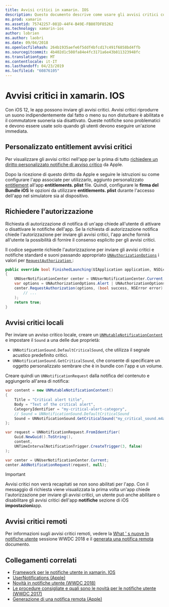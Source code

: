 ```yaml
---
title: Avvisi critici in xamarin. IOS
description: Questo documento descrive come usare gli avvisi critici con xamarin. IOS. Avvisi critici, introdotti con iOS 12, sono le notifiche di arresto improvviso che riprodurre un suono indipendentemente dal fatto che se non disturbare è in o il commutatore suoneria è disattivata.
ms.prod: xamarin
ms.assetid: 75742257-081D-44F4-B49E-FB807DF85262
ms.technology: xamarin-ios
author: lobrien
ms.author: laobri
ms.date: 09/04/2018
ms.openlocfilehash: 264b1935aefe6f5ddf4bfcd17c491f6858bd4ffb
ms.sourcegitcommit: 4b402d1c508fa84e4fc3171a6e43b811323948fc
ms.translationtype: MT
ms.contentlocale: it-IT
ms.lasthandoff: 04/23/2019
ms.locfileid: "60876105"
---
```

# <a name="critical-alerts-in-xamarinios"></a>Avvisi critici in xamarin. IOS

Con iOS 12, le app possono inviare gli avvisi critici. Avvisi critici riprodurre un suono indipendentemente dal fatto o meno su non disturbare è abilitata e il commutatore suoneria sia disattivato. Queste notifiche sono problematici e devono essere usate solo quando gli utenti devono eseguire un'azione immediata.

## <a name="custom-critical-alert-entitlement"></a>Personalizzato entitlement avvisi critici

Per visualizzare gli avvisi critici nell'app per la prima di tutto [richiedere un diritto personalizzato notifiche di avviso critico](https://developer.apple.com/contact/request/notifications-critical-alerts-entitlement/) da Apple.

Dopo la ricezione di questo diritto da Apple e seguire le istruzioni su come configurare l'app associate per utilizzarlo, aggiunto personalizzato [entitlement](~/ios/deploy-test/provisioning/entitlements.md) all'app **entitlements. plist** file. Quindi, configurare le **firma del Bundle iOS** le opzioni da utilizzare **entitlements. plist** durante l'accesso dell'app nel simulatore sia al dispositivo.

## <a name="request-authorization"></a>Richiedere l'autorizzazione

Richiesta di autorizzazione di notifica di un'app chiede all'utente di attivare o disattivare le notifiche dell'app. Se la richiesta di autorizzazione notifica chiede l'autorizzazione per inviare gli avvisi critici, l'app anche fornirà all'utente la possibilità di fornire il consenso esplicito per gli avvisi critici.

Il codice seguente richiede l'autorizzazione per inviare gli avvisi critici e notifiche standard e suoni passando appropriato [`UNAuthorizationOptions`](xref:UserNotifications.UNAuthorizationOptions)
i valori per [ `RequestAuthorization` ](xref:UserNotifications.UNUserNotificationCenter.RequestAuthorization*):

```csharp
public override bool FinishedLaunching(UIApplication application, NSDictionary launchOptions)
{
    UNUserNotificationCenter center = UNUserNotificationCenter.Current;
    var options = UNAuthorizationOptions.Alert | UNAuthorizationOptions.Sound | UNAuthorizationOptions.CriticalAlert;
    center.RequestAuthorization(options, (bool success, NSError error) => {
        // ...
    );
    return true;
}
```

## <a name="local-critical-alerts"></a>Avvisi critici locali

Per inviare un avviso critico locale, creare un [`UNMutableNotificationContent`](xref:UserNotifications.UNMutableNotificationContent)
e impostare il `Sound` a una delle due proprietà:

- `UNNotificationSound.DefaultCriticalSound`, che utilizza il segnale acustico predefinito critici.
- `UNNotificationSound.GetCriticalSound`, che consente di specificare un oggetto personalizzato sembrare che è in bundle con l'app e un volume.

Creare quindi un `UNNotificationRequest` dalla notifica del contenuto e aggiungerlo all'area di notifica:

```csharp
var content = new UNMutableNotificationContent()
{
    Title = "Critical alert title",
    Body = "Text of the critical alert",
    CategoryIdentifier = "my-critical-alert-category",
    // Sound = UNNotificationSound.DefaultCriticalSound
    Sound = UNNotificationSound.GetCriticalSound("my_critical_sound.m4a", 1.0f)
};

var request = UNNotificationRequest.FromIdentifier(
    Guid.NewGuid().ToString(),
    content,
    UNTimeIntervalNotificationTrigger.CreateTrigger(3, false)
);

var center = UNUserNotificationCenter.Current;
center.AddNotificationRequest(request, null);
```

> [!IMPORTANT]
> Avvisi critici non verrà recapitati se non sono abilitati per l'app. Con il messaggio di richiesta viene visualizzata la prima volta un'app chiede l'autorizzazione per inviare gli avvisi critici, un utente può anche abilitare o disabilitare gli avvisi critici dell'app **notifiche** sezione di iOS **impostazioni**app.

## <a name="remote-critical-alerts"></a>Avvisi critici remoti

Per informazioni sugli avvisi critici remoti, vedere la [What ' s nuove In notifiche utente](https://developer.apple.com/videos/play/wwdc2018/710/) sessione WWDC 2018 e il [generata una notifica remota](https://developer.apple.com/documentation/usernotifications/setting_up_a_remote_notification_server/generating_a_remote_notification) documento.

## <a name="related-links"></a>Collegamenti correlati

- [Framework per le notifiche utente in xamarin. IOS](~/ios/platform/user-notifications/index.md)
- [UserNotifications (Apple)](https://developer.apple.com/documentation/usernotifications?language=objc)
- [Novità in notifiche utente (WWDC 2018)](https://developer.apple.com/videos/play/wwdc2018/710/)
- [Le procedure consigliate e quali sono le novità per le notifiche utente (WWDC 2017)](https://developer.apple.com/videos/play/wwdc2017/708/)
- [Generazione di una notifica remota (Apple)](https://developer.apple.com/documentation/usernotifications/setting_up_a_remote_notification_server/generating_a_remote_notification)
